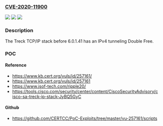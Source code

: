 ### [CVE-2020-11900](https://cve.mitre.org/cgi-bin/cvename.cgi?name=CVE-2020-11900)
![](https://img.shields.io/static/v1?label=Product&message=n%2Fa&color=blue)
![](https://img.shields.io/static/v1?label=Version&message=n%2Fa&color=blue)
![](https://img.shields.io/static/v1?label=Vulnerability&message=n%2Fa&color=brighgreen)

### Description

The Treck TCP/IP stack before 6.0.1.41 has an IPv4 tunneling Double Free.

### POC

#### Reference
- https://www.kb.cert.org/vuls/id/257161/
- https://www.kb.cert.org/vuls/id/257161
- https://www.jsof-tech.com/ripple20/
- https://tools.cisco.com/security/center/content/CiscoSecurityAdvisory/cisco-sa-treck-ip-stack-JyBQ5GyC

#### Github
- https://github.com/CERTCC/PoC-Exploits/tree/master/vu-257161/scripts

